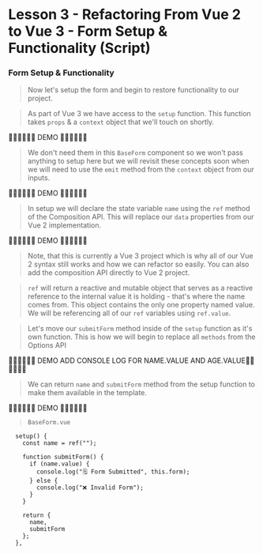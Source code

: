 # Lesson 3 - Refactoring From Vue 2 to Vue 3 - Form Setup & Functionality (Script)

### Form Setup & Functionality 
> Now let's setup the form and begin to restore functionality to our project. 

> As part of Vue 3 we have access to the `setup` function. This function takes `props` & a `context` object that we'll touch on shortly. 

🎉🎉🎉🎉🎉🎉 DEMO 🎉🎉🎉🎉🎉🎉

>We don't need them in this `BaseForm` component so we won't pass anything to setup here but we will revisit these concepts soon when we will need to use the `emit` method from the `context` object from our inputs. 

🎉🎉🎉🎉🎉🎉 DEMO 🎉🎉🎉🎉🎉🎉

> In setup we will declare the state variable `name` using the `ref` method of the Composition API. This will replace our `data` properties from our Vue 2 implementation. 

🎉🎉🎉🎉🎉🎉 DEMO 🎉🎉🎉🎉🎉🎉

> Note, that this is currently a Vue 3 project which is why all of our Vue 2 syntax still works and how we can refactor so easily. You can also add the composition API directly to Vue 2 project. 

> `ref` will return a reactive and mutable object that serves as a reactive reference to the internal value it is holding - that's where the name comes from. This object contains the only one property named value. We will be referencing all of our `ref` variables using `ref.value`. 

> Let's move our `submitForm` method inside of the `setup` function as it's own function. This is how we will begin to replace all `methods` from the Options API

🎉🎉🎉🎉🎉🎉 DEMO ADD CONSOLE LOG FOR NAME.VALUE AND AGE.VALUE🎉🎉🎉🎉🎉🎉

> We can return `name` and `submitForm` method from the setup function to make them available in the template. 

🎉🎉🎉🎉🎉🎉 DEMO 🎉🎉🎉🎉🎉🎉

>`BaseForm.vue`
```
  setup() {
    const name = ref("");

    function submitForm() {
      if (name.value) {
        console.log("🗒️ Form Submitted", this.form);
      } else {
        console.log("❌ Invalid Form");
      }
    }

    return {
      name,
      submitForm
    };
  },
  ```

